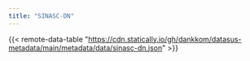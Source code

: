 ```yaml
---
title: "SINASC-DN"
---
```


{{< remote-data-table "https://cdn.statically.io/gh/dankkom/datasus-metadata/main/metadata/data/sinasc-dn.json" >}}
